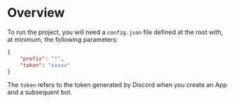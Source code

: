 # Overview

To run the project, you will need a `config.json` file defined at the root with, at minimum, the following parameters:

```json
{
	"prefix": "!",
	"token": "xxxxx"
}
```

The `token` refers to the token generated by Discord when you create an App and a subsequent bot. 
